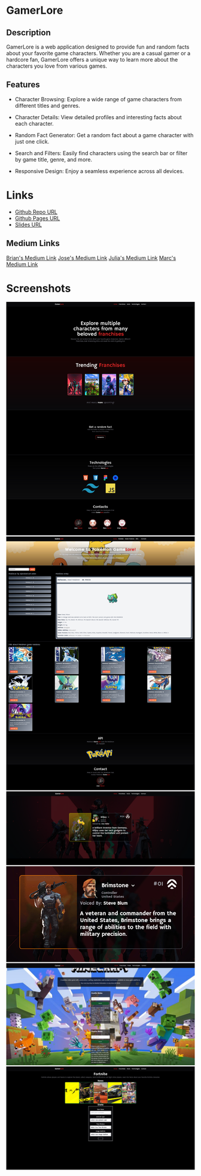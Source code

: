# GamerLore

## Description
GamerLore is a web application designed to provide fun and random facts about your favorite game characters. Whether you are a casual gamer or a hardcore fan, GamerLore offers a unique way to learn more about the characters you love from various games.

## Features
- Character Browsing: Explore a wide range of game characters from different titles and genres.

- Character Details: View detailed profiles and interesting facts about each character.
- Random Fact Generator: Get a random fact about a game character with just one click.

- Search and Filters: Easily find characters using the search bar or filter by game title, genre, and more.

- Responsive Design: Enjoy a seamless experience across all devices.

# Links
- [Github Repo URL](https://github.com/BrianTib/game-lore/)
- [Github Pages URL](https://briantib.github.io/game-lore/)
- [Slides URL](https://docs.google.com/presentation/d/1LyINo7XOckZAAlA5rtw2k1TKR1FvUGFEf94UFn5HfG4/edit#slide=id.g2e63f70cca3_1_81)

## Medium Links
[Brian's Medium Link](https://medium.com/@bptiburcio/customizability-at-a-price-78746ec872ff)
[Jose's Medium Link]()
[Julia's Medium Link](https://medium.com/@jmeason00/impletation-of-team-work-practice-e191d2467e11)
[Marc's Medium Link]()

# Screenshots
![HomePage](assets/images/screenshots/GamerLore-HomePage.png)
![Pokemon](assets/images/screenshots/GamerLore-Pokemon.png)
![Valorant](assets/images/screenshots/GamerLore-Valorant.png)
![Valorant Showcase](assets/images/screenshots/GamerLore-Valorant.gif)
![Minecraft](assets/images/screenshots/GamerLore-Minecraft.png)
![Fortnite](assets/images/screenshots/GamerLore-Fornite.png)